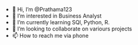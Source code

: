 - 👋 Hi, I’m @Prathama123
- 👀 I’m interested in Business Analyst
- 🌱 I’m currently learning SQl, Python, R.
- 💞️ I’m looking to collaborate on variours projects
- 📫 How to reach me via phone

<!---
Prathama123/Prathama123 is a ✨ special ✨ repository because its `README.md` (this file) appears on your GitHub profile.
You can click the Preview link to take a look at your changes.
--->
